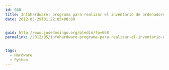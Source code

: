 ```yaml
---
id: 668
title: Infohardware, programa para realizar el inventario de ordenadores
date: 2012-05-29T01:22:05+00:00


guid: http://www.josedomingo.org/pledin/?p=668
permalink: /2012/05/infohardware-programa-para-realizar-el-inventario-de-ordenadores/


tags:
  - Hardware
  - Python
---
```

